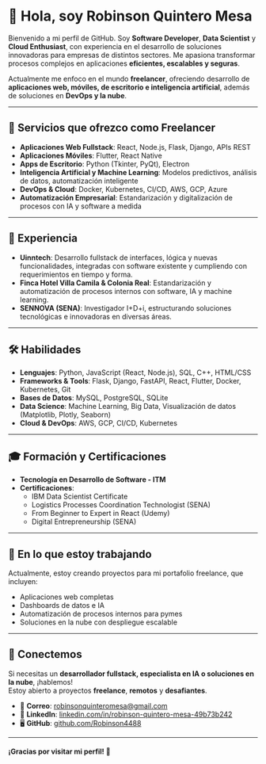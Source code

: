 # 👋 Hola, soy Robinson Quintero Mesa  

Bienvenido a mi perfil de GitHub. Soy **Software Developer**, **Data Scientist** y **Cloud Enthusiast**, con experiencia en el desarrollo de soluciones innovadoras para empresas de distintos sectores. Me apasiona transformar procesos complejos en aplicaciones **eficientes, escalables y seguras**.  

Actualmente me enfoco en el mundo **freelancer**, ofreciendo desarrollo de **aplicaciones web, móviles, de escritorio e inteligencia artificial**, además de soluciones en **DevOps y la nube**.  

---

## 🚀 Servicios que ofrezco como Freelancer  

- **Aplicaciones Web Fullstack**: React, Node.js, Flask, Django, APIs REST  
- **Aplicaciones Móviles**: Flutter, React Native  
- **Apps de Escritorio**: Python (Tkinter, PyQt), Electron  
- **Inteligencia Artificial y Machine Learning**: Modelos predictivos, análisis de datos, automatización inteligente  
- **DevOps & Cloud**: Docker, Kubernetes, CI/CD, AWS, GCP, Azure  
- **Automatización Empresarial**: Estandarización y digitalización de procesos con IA y software a medida  

---

## 💼 Experiencia  

- **Uinntech**: Desarrollo fullstack de interfaces, lógica y nuevas funcionalidades, integradas con software existente y cumpliendo con requerimientos en tiempo y forma.  
- **Finca Hotel Villa Camila & Colonia Real**: Estandarización y automatización de procesos internos con software, IA y machine learning.  
- **SENNOVA (SENA)**: Investigador I+D+i, estructurando soluciones tecnológicas e innovadoras en diversas áreas.  

---

## 🛠️ Habilidades  

- **Lenguajes**: Python, JavaScript (React, Node.js), SQL, C++, HTML/CSS  
- **Frameworks & Tools**: Flask, Django, FastAPI, React, Flutter, Docker, Kubernetes, Git  
- **Bases de Datos**: MySQL, PostgreSQL, SQLite  
- **Data Science**: Machine Learning, Big Data, Visualización de datos (Matplotlib, Plotly, Seaborn)  
- **Cloud & DevOps**: AWS, GCP, CI/CD, Kubernetes  

---

## 🎓 Formación y Certificaciones  

- **Tecnología en Desarrollo de Software - ITM**  
- **Certificaciones**:  
  - IBM Data Scientist Certificate  
  - Logistics Processes Coordination Technologist (SENA)  
  - From Beginner to Expert in React (Udemy)  
  - Digital Entrepreneurship (SENA)  

---

## 🌱 En lo que estoy trabajando  

Actualmente, estoy creando proyectos para mi portafolio freelance, que incluyen:  
- Aplicaciones web completas  
- Dashboards de datos e IA  
- Automatización de procesos internos para pymes  
- Soluciones en la nube con despliegue escalable  

---

## 📩 Conectemos  

Si necesitas un **desarrollador fullstack, especialista en IA o soluciones en la nube**, ¡hablemos!  
Estoy abierto a proyectos **freelance**, **remotos** y **desafiantes**.  

- 📧 **Correo**: robinsonquinteromesa@gmail.com  
- 🔗 **LinkedIn**: [linkedin.com/in/robinson-quintero-mesa-49b73b242](https://linkedin.com/in/robinson-quintero-mesa-49b73b242)  
- 🖥️ **GitHub**: [github.com/Robinson4488](https://github.com/Robinson4488)  

---

#### ¡Gracias por visitar mi perfil! 🚀
